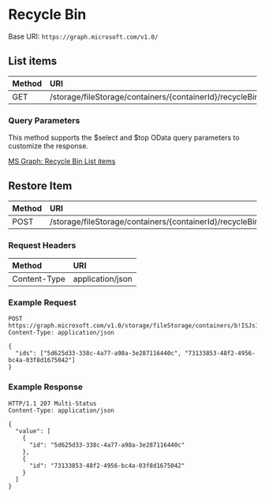 # Recycle Bin

Base URI: ```https://graph.microsoft.com/v1.0/```

## List items
| Method   | URI |
| :------- | :------- |
| GET | /storage/fileStorage/containers/{containerId}/recycleBin/items |

### Query Parameters
This method supports the $select and $top OData query parameters to customize the response.

[MS Graph: Recycle Bin List items](https://learn.microsoft.com/en-us/graph/api/recyclebin-list-items?view=graph-rest-1.0&tabs=http)

## Restore Item
| Method   | URI |
| :------- | :------- |
| POST | /storage/fileStorage/containers/{containerId}/recycleBin/items/restore |

### Request Headers
| Method   | URI |
| :------- | :------- |
| Content-Type	| application/json |

### Example Request
```
POST  https://graph.microsoft.com/v1.0/storage/fileStorage/containers/b!ISJs1WRro0y0EWgkUYcktDa0mE8zSlFEqFzqRn70Zwp1CEtDEBZgQICPkRbil_5Z/recycleBin/items/restore
Content-Type: application/json

{
  "ids": ["5d625d33-338c-4a77-a98a-3e287116440c", "73133853-48f2-4956-bc4a-03f8d1675042"]
}
```

### Example Response
```
HTTP/1.1 207 Multi-Status
Content-Type: application/json

{
  "value": [
    {
      "id": "5d625d33-338c-4a77-a98a-3e287116440c"
    },
    {
      "id": "73133853-48f2-4956-bc4a-03f8d1675042"
    }
  ]
}
```
